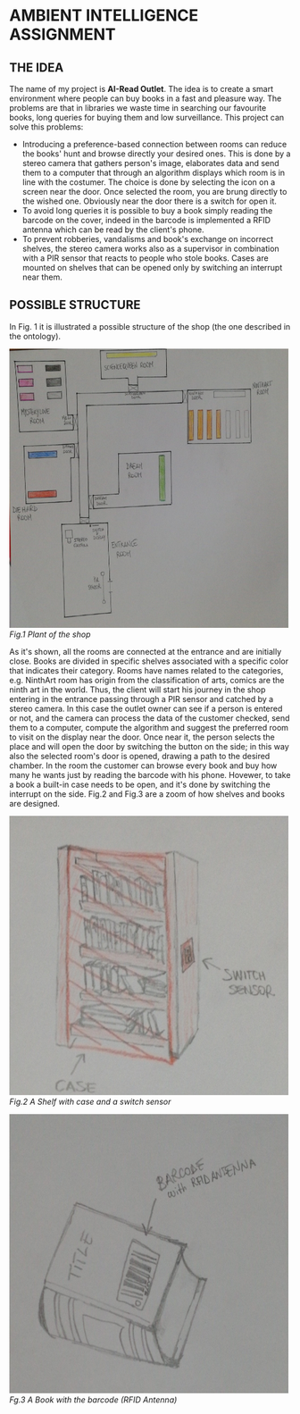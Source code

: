 
# AMBIENT INTELLIGENCE ASSIGNMENT

## THE IDEA

The name of my project is **AI-Read Outlet**.
The idea is to create a smart environment where people can buy books in a fast and pleasure way.
The problems are that in libraries we waste time in searching our favourite books, long queries for buying them and low surveillance. 
This project can solve this problems:
* Introducing a preference-based connection between rooms can reduce the books' hunt and browse directly your desired ones. This is done by a stereo camera that gathers person's image, elaborates data and send them to a computer that through an algorithm displays which room is in line with the costumer. The choice is done by selecting the icon on a screen near the door. Once selected the room, you are brung directly to the wished one. Obviously near the door there is a switch for open it.  
* To avoid long queries it is possible to buy a book simply reading the barcode on the cover, indeed in the barcode is implemented a RFID antenna which can be read by the client's phone.
* To prevent robberies, vandalisms and book's exchange on incorrect shelves, the stereo camera works also as a supervisor in combination with a PIR sensor that reacts to people who stole books. Cases are mounted on shelves that can be opened only by switching an interrupt near them.

## POSSIBLE STRUCTURE

In Fig. 1 it is illustrated a possible structure of the shop (the one described in the ontology).

<img src="OutletStructure.jpeg" width="500" height="500" /> _Fig.1 Plant of the shop_



As it's shown, all the rooms are connected at the entrance and are initially close.
Books are divided in specific shelves associated with a specific color that indicates their category.
Rooms have names related to the categories, e.g. NinthArt room has origin from the classification of arts, comics are the ninth art in the world.
Thus, the client will start his journey in the shop entering in the entrance passing through a PIR sensor and catched by a stereo camera.
In this case the outlet owner can see if a person is entered or not, and the camera can process the data of the customer checked, send them to a
computer, compute the algorithm and suggest the preferred room to visit on the display near the door. Once near it, the person selects the place
and will open the door by switching the button on the side; in this way also the selected room's door is opened, drawing a path to the desired chamber.
In the room the customer can browse every book and buy how many he wants just by reading the barcode with his phone.
Hovewer, to take a book a built-in case needs to be open, and it's done by switching the interrupt on the side.
Fig.2 and Fig.3 are a zoom of how shelves and books are designed.


<img src="ShelfwithCaseandSwitch.jpeg" width="500" height="500" /> _Fig.2 A Shelf with case and a switch sensor_

<img src="BookwithRFID.jpeg" width="500" height="500" /> _Fg.3 A Book with the barcode (RFID Antenna)_






